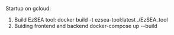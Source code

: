 Startup on gcloud: 
1. Build EzSEA tool:
docker build -t ezsea-tool:latest ./EzSEA_tool
2. Buiding frontend and backend
docker-compose up --build